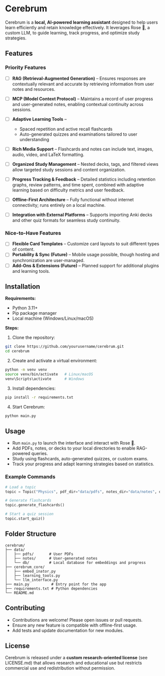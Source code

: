 
# Cerebrum 

Cerebrum is a **local, AI-powered learning assistant** designed to help users learn efficiently and retain knowledge effectively. It leverages Rose 🌹, a custom LLM, to guide learning, track progress, and optimize study strategies.

## Features

### Priority Features

* [ ] **RAG (Retrieval-Augmented Generation)** – Ensures responses are contextually relevant and accurate by retrieving information from user notes and resources.
* [ ] **MCP (Model Context Protocol)** – Maintains a record of user progress and user-generated notes, enabling contextual continuity across sessions.
* [ ] **Adaptive Learning Tools** –

  * Spaced repetition and active recall flashcards
  * Auto-generated quizzes and examinations tailored to user understanding
* [ ] **Rich Media Support** – Flashcards and notes can include text, images, audio, video, and LaTeX formatting.
* [ ] **Organized Study Management** – Nested decks, tags, and filtered views allow targeted study sessions and content organization.
* [ ] **Progress Tracking & Feedback** – Detailed statistics including retention graphs, review patterns, and time spent, combined with adaptive learning based on difficulty metrics and user feedback.
* [ ] **Offline-First Architecture** – Fully functional without internet connectivity; runs entirely on a local machine.
* [ ] **Integration with External Platforms** – Supports importing Anki decks and other quiz formats for seamless study continuity.

### Nice-to-Have Features

* [ ] **Flexible Card Templates** – Customize card layouts to suit different types of content.
* [ ] **Portability & Sync (Future)** – Mobile usage possible, though hosting and synchronization are user-managed.
* [ ] **Add-Ons & Extensions (Future)** – Planned support for additional plugins and learning tools.

## Installation

**Requirements:**

* Python 3.11+
* Pip package manager
* Local machine (Windows/Linux/macOS)

**Steps:**

1. Clone the repository:

```bash
git clone https://github.com/yourusername/cerebrum.git
cd cerebrum
```

2. Create and activate a virtual environment:

```bash
python -m venv venv
source venv/bin/activate   # Linux/macOS
venv\Scripts\activate      # Windows
```

3. Install dependencies:

```bash
pip install -r requirements.txt
```

4. Start Cerebrum:

```bash
python main.py
```

## Usage

* Run `main.py` to launch the interface and interact with Rose 🌹.
* Add PDFs, notes, or decks to your local directories to enable RAG-powered queries.
* Study using flashcards, auto-generated quizzes, or custom exams.
* Track your progress and adapt learning strategies based on statistics.

### Example Commands

```python
# Load a topic
topic = Topic("Physics", pdf_dir="data/pdfs", notes_dir="data/notes", db_dir="data/db", embedding_model="openai")

# Generate flashcards
topic.generate_flashcards()

# Start a quiz session
topic.start_quiz()
```

## Folder Structure

```
cerebrum/
├── data/
│   ├── pdfs/       # User PDFs
│   ├── notes/      # User-generated notes
│   └── db/         # Local database for embeddings and progress
├── cerebrum_core/
│   ├── embed_inator.py
│   ├── learning_tools.py
│   └── llm_interface.py
├── main.py          # Entry point for the app
├── requirements.txt # Python dependencies
└── README.md
```

## Contributing

* Contributions are welcome! Please open issues or pull requests.
* Ensure any new feature is compatible with offline-first usage.
* Add tests and update documentation for new modules.

## License

Cerebrum is released under a **custom research-oriented license** (see LICENSE.md) that allows research and educational use but restricts commercial use and redistribution without permission.
